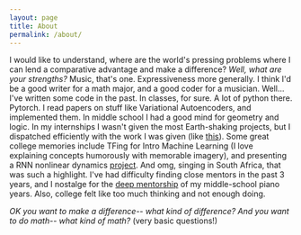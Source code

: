 ```yaml
---
layout: page
title: About
permalink: /about/
---
```


I would like to understand, where are the world's pressing problems where I can lend a comparative advantage and make a difference? _Well, what are your strengths?_ Music, that's one. Expressiveness more generally. I think I'd be a good writer for a math major, and a good coder for a musician. Well... I've written some code in the past. In classes, for sure. A lot of python there. Pytorch. I read papers on stuff like Variational Autoencoders, and implemented them. In middle school I had a good mind for geometry and logic. In my internships I wasn't given the most Earth-shaking projects, but I dispatched efficiently with the work I was given (like [this](https://www.bing.com/search?q=mlb%20strikeouts%20record)). Some great college memories include TFing for Intro Machine Learning (I love explaining concepts humorously with memorable imagery), and presenting a RNN nonlinear dynamics [project](https://docs.google.com/presentation/d/1pHhemuJ0YSrCayP-MFe2DmT4TTEv0fNF6Mqz2EQc7Bg/edit?usp=sharing). And omg, singing in South Africa, that was such a highlight. I've had difficulty finding close mentors in the past 3 years, and I nostalge for the [deep mentorship](https://www.youtube.com/watch?v=GHXIjzBiFFU) of my middle-school piano years. Also, college felt like too much thinking and not enough doing.

_OK you want to make a difference-- what kind of difference? And you want to do math-- what kind of math?_ (very basic questions!)

